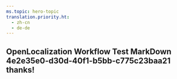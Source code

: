 ```yaml
---
ms.topic: hero-topic
translation.priority.ht: 
  - zh-cn
  - de-de
---
```

## OpenLocalization Workflow Test MarkDown 4e2e35e0-d30d-40f1-b5bb-c775c23baa21 thanks!
